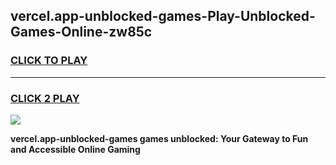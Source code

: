 
## vercel.app-unblocked-games-Play-Unblocked-Games-Online-zw85c
<h3>
<a href="https://premium76.site?title=vercel.app-unblocked-games&ref=25A">CLICK TO PLAY</a></h3>
<hr>

<h3>
<a href="https://premium76.site?title=vercel.app-unblocked-games&ref=25A">CLICK 2 PLAY</a>
  
</h3>

<a href="https://premium76.site?title=vercel.app-unblocked-games&ref=25A"><img src="https://clearcache.store/games.png"></a>


**vercel.app-unblocked-games games unblocked: Your Gateway to Fun and Accessible Online Gaming**
